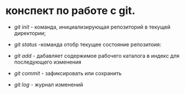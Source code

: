# конспект по работе с git.

* *git init* - команда, инициализирующая репозиторий в текущей директории;

* *git status* -команда отобр текущее состояние репозитоия:
* *git add* - дабавляет содержимое рабочего каталога в индекс для последующего изменения
* *git commit* - зафиксировать или сохранить
* *git log* - журнал изменений